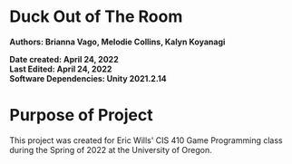 # Duck Out of The Room

 **Authors: Brianna Vago, Melodie Collins, Kalyn Koyanagi**

**Date created: April 24, 2022** <br/>
**Last Edited: April 24, 2022** <br/>
**Software Dependencies: Unity 2021.2.14**

# Purpose of Project
This project was created for Eric Wills' CIS 410 Game Programming class during the Spring of 2022 at the University of Oregon.
